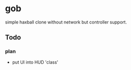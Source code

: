 # gob
simple haxball clone without network but controller support.

## Todo
### plan
- put UI into HUD 'class'
